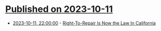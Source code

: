 # [Published on 2023-10-11](index.md)

* [2023-10-11, 22:00:00](https://yro.slashdot.org/story/23/10/11/2048201/right-to-repair-is-now-the-law-in-california?utm_source=rss1.0mainlinkanon&utm_medium=feed) - [Right-To-Repair Is Now the Law In California](https://yro.slashdot.org/story/23/10/11/2048201/right-to-repair-is-now-the-law-in-california?utm_source=rss1.0mainlinkanon&utm_medium=feed)
